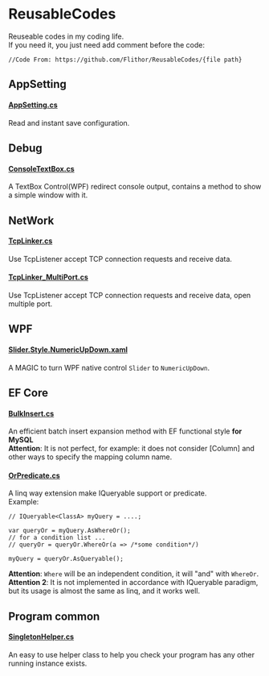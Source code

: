 # ReusableCodes
Reuseable codes in my coding life.  
If you need it, you just need add comment before the code:
```
//Code From: https://github.com/Flithor/ReusableCodes/{file path}
```

## AppSetting
#### [AppSetting.cs](https://github.com/Flithor/ReusableCodes/blob/main/AppSetting/AppSettings.cs)
Read and instant save configuration.

## Debug
#### [ConsoleTextBox.cs](https://github.com/Flithor/ReusableCodes/blob/main/Debug/ConsoleTextBox.cs)
A TextBox Control(WPF) redirect console output, contains a method to show a simple window with it.

## NetWork
#### [TcpLinker.cs](https://github.com/Flithor/ReusableCodes/blob/main/Network/TcpLinker.cs)
Use TcpListener accept TCP connection requests and receive data.
#### [TcpLinker_MultiPort.cs](https://github.com/Flithor/ReusableCodes/blob/main/Network/TcpLinker_MultiPort.cs)
Use TcpListener accept TCP connection requests and receive data, open multiple port.

## WPF
#### [Slider.Style.NumericUpDown.xaml](https://github.com/Flithor/ReusableCodes/blob/main/WPF/Slider.Style.NumericUpDown.xaml)
A MAGIC to turn WPF native control `Slider` to `NumericUpDown`.

## EF Core
#### [BulkInsert.cs](https://github.com/Flithor/ReusableCodes/blob/main/EFCore/BulkInsert.cs)
An efficient batch insert expansion method with EF functional style **for MySQL**  
**Attention**: It is not perfect, for example: it does not consider \[Column] and other ways to specify the mapping column name.

#### [OrPredicate.cs](https://github.com/Flithor/ReusableCodes/blob/main/EFCore/OrPredicate.cs)
A linq way extension make IQueryable<T> support or predicate.  
Example:
```
// IQueryable<ClassA> myQuery = ....;
  
var queryOr = myQuery.AsWhereOr();
// for a condition list ...
// queryOr = queryOr.WhereOr(a => /*some condition*/)

myQuery = queryOr.AsQueryable();
```
**Attention**: `Where` will be an independent condition, it will "and" with `WhereOr`.
**Attention 2**: It is not implemented in accordance with IQueryable paradigm, but its usage is almost the same as linq, and it works well.

## Program common
#### [SingletonHelper.cs](https://github.com/Flithor/ReusableCodes/blob/main/Program/SingletonHelper.cs)
An easy to use helper class to help you check your program has any other running instance exists.
